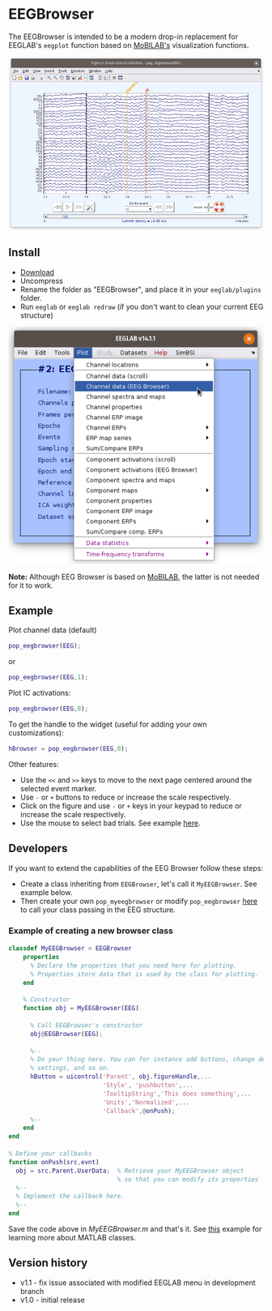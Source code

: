 # EEGBrowser
The EEGBrowser is intended to be a modern drop-in replacement for EEGLAB's `eegplot` function based on [MoBILAB's](https://sccn.ucsd.edu/wiki/MoBILAB) visualization functions.

![EEGBrowser](https://github.com/aojeda/EEGBrowser/blob/master/resources/snapshot.png)

## Install
* [Download](https://github.com/aojeda/EEGBrowser/archive/master.zip)
* Uncompress
* Rename the folder as "EEGBrowser", and place it in your `eeglab/plugins` folder.
* Run `eeglab` or `eeglab redraw` (if you don't want to clean your current EEG structure)

![Plugin](https://github.com/aojeda/EEGBrowser/blob/master/resources/snapshot2.png)

**Note:** Although EEG Browser is based on [MoBILAB](https://sccn.ucsd.edu/wiki/MoBILAB), the latter is not needed for it to work.

## Example

Plot channel data (default)
```matlab
pop_eegbrowser(EEG);
```
or
```matlab
pop_eegbrowser(EEG,1);
```
Plot IC activations:
```matlab
pop_eegbrowser(EEG,0);
```

To get the handle to the widget (useful for adding your own customizations):
```matlab
hBrowser = pop_eegbrowser(EEG,0);
```

Other features:
* Use the `<<` and `>>` keys to move to the next page centered around the selected event marker.
* Use `-` or `+` buttons to reduce or increase the scale respectively.
* Click on the figure and use `-` or `+` keys in your keypad to reduce or increase the scale respectively.
* Use the mouse to select bad trials. See example [here](https://github.com/aojeda/EEGBrowser/wiki/Example:-manual-trial-rejection).

## Developers

If you want to extend the capabilities of the EEG Browser follow these steps:
* Create a class inheriting from `EEGBrowser`, let's call it `MyEEGBrowser`. See example below.
* Then create your own `pop_myeegbrowser` or modify `pop_eegbrowser` [here](https://github.com/aojeda/EEGBrowser/blob/master/pop_eegbrowser.m#L30) to call your class passing in the EEG structure.

### Example of creating a new browser class ###
``` matlab
classdef MyEEGBrowser < EEGBrowser
    properties
      % Declare the properties that you need here for plotting.
      % Properties store data that is used by the class for plotting.
    end

    % Constructor
    function obj = MyEEGBrowser(EEG)

      % Call EEGBrowser's constructor
      obj@EEGBrowser(EEG);

      %--
      % Do your thing here. You can for instance add buttons, change default
      % settings, and so on.
      hButton = uicontrol('Parent', obj.figureHandle,...
                          'Style', 'pushbutton',...
                          'TooltipString','This does something',...
                          'Units','Normalized',...
                          'Callback',@onPush);
      %--
    end
end

% Define your callbacks
function onPush(src,evnt)
  obj = src.Parent.UserData;  % Retrieve your MyEEGBrowser object
                              % so that you can modify its properties
  %--
  % Implement the callback here.
  %--
end
```

Save the code above in *MyEEGBrowser.m* and that's it. See [this](https://www.mathworks.com/help/matlab/matlab_oop/create-a-simple-class.html) example for learning more about MATLAB classes.

## Version history
* v1.1 - fix issue associated with modified EEGLAB menu in development branch
* v1.0 - initial release

